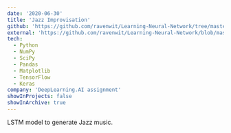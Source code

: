 ```yaml
---
date: '2020-06-30'
title: 'Jazz Improvisation'
github: 'https://github.com/ravenwit/Learning-Neural-Network/tree/master/Jazz%20Improvisation%20(LSTM)'
external: 'https://github.com/ravenwit/Learning-Neural-Network/blob/master/Notebooks/Coursera%20(Deep%20learning)/17.%20Jazz%20Improvisation%20with%20LSTM/Improvise_a_Jazz_Solo_with_an_LSTM_Network_v3a.ipynb'
tech:
  - Python
  - NumPy
  - SciPy
  - Pandas
  - Matplotlib
  - TensorFlow
  - Keras
company: 'DeepLearning.AI assignment'
showInProjects: false
showInArchive: true
---
```


LSTM model to generate Jazz music. 
